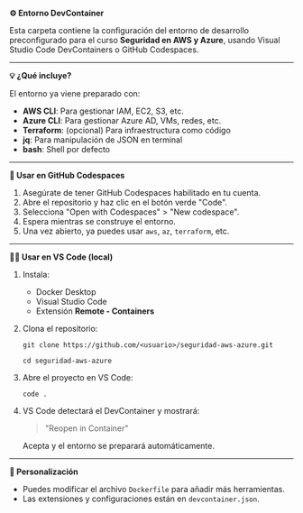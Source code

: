 **⚙️ Entorno DevContainer**

Esta carpeta contiene la configuración del entorno de desarrollo preconfigurado para el curso **Seguridad en AWS y Azure**, usando Visual Studio Code DevContainers o GitHub Codespaces.

---

**💡 ¿Qué incluye?**

El entorno ya viene preparado con:

* **AWS CLI**: Para gestionar IAM, EC2, S3, etc.
* **Azure CLI**: Para gestionar Azure AD, VMs, redes, etc.
* **Terraform**: (opcional) Para infraestructura como código
* **jq**: Para manipulación de JSON en terminal
* **bash**: Shell por defecto

---

**🚀 Usar en GitHub Codespaces**

1. Asegúrate de tener GitHub Codespaces habilitado en tu cuenta.
2. Abre el repositorio y haz clic en el botón verde "Code".
3. Selecciona "Open with Codespaces" > "New codespace".
4. Espera mientras se construye el entorno.
5. Una vez abierto, ya puedes usar `aws`, `az`, `terraform`, etc.

---

**🧑‍💻 Usar en VS Code (local)**

1. Instala:

   * Docker Desktop
   * Visual Studio Code
   * Extensión **Remote - Containers**

2. Clona el repositorio:

   `git clone https://github.com/<usuario>/seguridad-aws-azure.git`

   `cd seguridad-aws-azure`

3. Abre el proyecto en VS Code:

   `code .`

4. VS Code detectará el DevContainer y mostrará:

   > "Reopen in Container"

   Acepta y el entorno se preparará automáticamente.

---

**📝 Personalización**

* Puedes modificar el archivo `Dockerfile` para añadir más herramientas.
* Las extensiones y configuraciones están en `devcontainer.json`.
